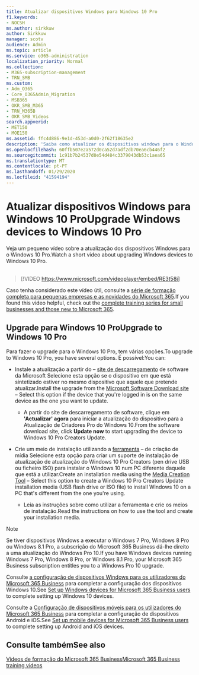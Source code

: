 ```yaml
---
title: Atualizar dispositivos Windows para Windows 10 Pro
f1.keywords:
- NOCSH
ms.author: sirkkuw
author: Sirkkuw
manager: scotv
audience: Admin
ms.topic: article
ms.service: o365-administration
localization_priority: Normal
ms.collection:
- M365-subscription-management
- TRN_SMB
ms.custom:
- Adm_O365
- Core_O365Admin_Migration
- MSB365
- OKR_SMB_M365
- TRN_M365B
- OKR_SMB_Videos
search.appverid:
- MET150
- MOE150
ms.assetid: ffc4d886-9e1d-453d-a0d0-2f62f18635e2
description: 'Saiba como atualizar os dispositivos windows para o Windows 10 Pro. '
ms.openlocfilehash: 60ffb507e2a572d0ca52d7adf2db70ea6cb446f2
ms.sourcegitcommit: 1c91b7b24537d0e54d484c3379043db53c1aea65
ms.translationtype: MT
ms.contentlocale: pt-PT
ms.lasthandoff: 01/29/2020
ms.locfileid: "41594194"
---
```

# <a name="upgrade-windows-devices-to-windows-10-pro"></a><span data-ttu-id="7053d-103">Atualizar dispositivos Windows para Windows 10 Pro</span><span class="sxs-lookup"><span data-stu-id="7053d-103">Upgrade Windows devices to Windows 10 Pro</span></span>

<span data-ttu-id="7053d-104">Veja um pequeno vídeo sobre a atualização dos dispositivos Windows para o Windows 10 Pro.</span><span class="sxs-lookup"><span data-stu-id="7053d-104">Watch a short video about upgrading Windows devices to Windows 10 Pro.</span></span><br><br>

> [!VIDEO https://www.microsoft.com/videoplayer/embed/RE3t58j] 

<span data-ttu-id="7053d-105">Caso tenha considerado este vídeo útil, consulte a [série de formação completa para pequenas empresas e as novidades do Microsoft 365](https://support.office.com/article/6ab4bbcd-79cf-4000-a0bd-d42ce4d12816).</span><span class="sxs-lookup"><span data-stu-id="7053d-105">If you found this video helpful, check out the [complete training series for small businesses and those new to Microsoft 365](https://support.office.com/article/6ab4bbcd-79cf-4000-a0bd-d42ce4d12816).</span></span>

## <a name="upgrade-to-windows-10-pro"></a><span data-ttu-id="7053d-106">Upgrade para Windows 10 Pro</span><span class="sxs-lookup"><span data-stu-id="7053d-106">Upgrade to Windows 10 Pro</span></span>
  
<span data-ttu-id="7053d-107">Para fazer o upgrade para o Windows 10 Pro, tem várias opções.</span><span class="sxs-lookup"><span data-stu-id="7053d-107">To upgrade to Windows 10 Pro, you have several options.</span></span> <span data-ttu-id="7053d-108">É possível:</span><span class="sxs-lookup"><span data-stu-id="7053d-108">You can:</span></span>
    
- <span data-ttu-id="7053d-109">Instale a atualização a partir do &ndash; [site de descarregamento](https://go.microsoft.com/fwlink/?LinkID=836951 ) de software da Microsoft Selecione esta opção se o dispositivo em que está sintetizado estiver no mesmo dispositivo que aquele que pretende atualizar.</span><span class="sxs-lookup"><span data-stu-id="7053d-109">Install the upgrade from the [Microsoft Software Download site](https://go.microsoft.com/fwlink/?LinkID=836951 ) &ndash; Select this option if the device that you're logged in is on the same device as the one you want to update.</span></span> 

    - <span data-ttu-id="7053d-110">A partir do site de descarregamento de software, clique em **'Actualizar' agora** para iniciar a atualização do dispositivo para a Atualização de Criadores Pro do Windows 10.</span><span class="sxs-lookup"><span data-stu-id="7053d-110">From the software download site, click **Update now** to start upgrading the device to Windows 10 Pro Creators Update.</span></span> 
    
- <span data-ttu-id="7053d-111">Crie um meio de instalação utilizando a [ferramenta](https://go.microsoft.com/fwlink/?LinkID=836960) &ndash; de criação de mídia Selecione esta opção para criar um suporte de instalação de atualização de atualização do Windows 10 Pro Creators (pen drive USB ou ficheiro ISO) para instalar o Windows 10 num PC diferente daquele que está a utilizar.</span><span class="sxs-lookup"><span data-stu-id="7053d-111">Create an installation media using the [Media Creation Tool](https://go.microsoft.com/fwlink/?LinkID=836960) &ndash; Select this option to create a Windows 10 Pro Creators Update installation media (USB flash drive or ISO file) to install Windows 10 on a PC that's different from the one you're using.</span></span>

    - <span data-ttu-id="7053d-112">Leia as instruções sobre como utilizar a ferramenta e crie os meios de instalação.</span><span class="sxs-lookup"><span data-stu-id="7053d-112">Read the instructions on how to use the tool and create your installation media.</span></span> 

> [!NOTE]
> <span data-ttu-id="7053d-113">Se tiver dispositivos Windows a executar o Windows 7 Pro, Windows 8 Pro ou Windows 8.1 Pro, a subscrição do Microsoft 365 Business dá-lhe direito a uma atualização do Windows Pro 10.</span><span class="sxs-lookup"><span data-stu-id="7053d-113">If you have Windows devices running Windows 7 Pro, Windows 8 Pro, or Windows 8.1 Pro, your Microsoft 365 Business subscription entitles you to a Windows Pro 10 upgrade.</span></span>
    
<span data-ttu-id="7053d-114">Consulte [a configuração de dispositivos Windows para os utilizadores do Microsoft 365 Business](set-up-windows-devices.md) para completar a configuração dos dispositivos Windows 10.</span><span class="sxs-lookup"><span data-stu-id="7053d-114">See [Set up Windows devices for Microsoft 365 Business users](set-up-windows-devices.md) to complete setting up Windows 10 devices.</span></span> 
  
<span data-ttu-id="7053d-115">Consulte a [Configuração de dispositivos móveis para os utilizadores do Microsoft 365 Business](set-up-mobile-devices.md) para completar a configuração de dispositivos Android e iOS.</span><span class="sxs-lookup"><span data-stu-id="7053d-115">See [Set up mobile devices for Microsoft 365 Business users](set-up-mobile-devices.md) to complete setting up Android and iOS devices.</span></span> 
  
## <a name="see-also"></a><span data-ttu-id="7053d-116">Consulte também</span><span class="sxs-lookup"><span data-stu-id="7053d-116">See also</span></span>

[<span data-ttu-id="7053d-117">Vídeos de formação do Microsoft 365 Business</span><span class="sxs-lookup"><span data-stu-id="7053d-117">Microsoft 365 Business training videos</span></span>](https://support.office.com/article/6ab4bbcd-79cf-4000-a0bd-d42ce4d12816)
